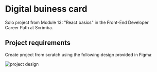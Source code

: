 # Digital buiness card
Solo project from Module 13: "React basics" in the Front-End Developer Career Path at Scrimba.

## Project requirements
Create project from scratch using the following design provided in Figma:

![project design](https://i.imgur.com/UQZvsmN.png)
